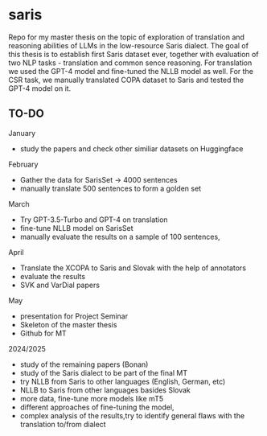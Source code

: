 # saris
Repo for my master thesis on the topic of exploration of translation and reasoning abilities of LLMs in the low-resource Saris dialect.
The goal of this thesis is to establish first Saris dataset ever, together with evaluation of two NLP tasks - translation and common sence reasoning.
For translation we used the GPT-4 model and fine-tuned the NLLB model as well. For the CSR task, we manually translated COPA dataset to Saris and tested the GPT-4 model on it.



## TO-DO

January
- study the papers and check other similiar datasets on Huggingface

February
- Gather the data for SarisSet -> 4000 sentences
- manually translate 500 sentences to form a golden set

March
  - Try GPT-3.5-Turbo and GPT-4 on translation
  - fine-tune NLLB model on SarisSet
  - manually evaluate the results on a sample of 100 sentences, 

April
- Translate the XCOPA to Saris and Slovak with the help of annotators
- evaluate the results
- SVK and VarDial papers

May
- presentation for Project Seminar
- Skeleton of the master thesis
- Github for MT

2024/2025
- study of the remaining papers (Bonan)
- study of the Saris dialect to be part of the final MT
- try NLLB from Saris to other languages (English, German, etc)
- NLLB to Saris from other languages basides Slovak
- more data, fine-tune more models like mT5
- different approaches of fine-tuning the model,
- complex analysis of the results,try to identify general flaws with the translation to/from dialect


